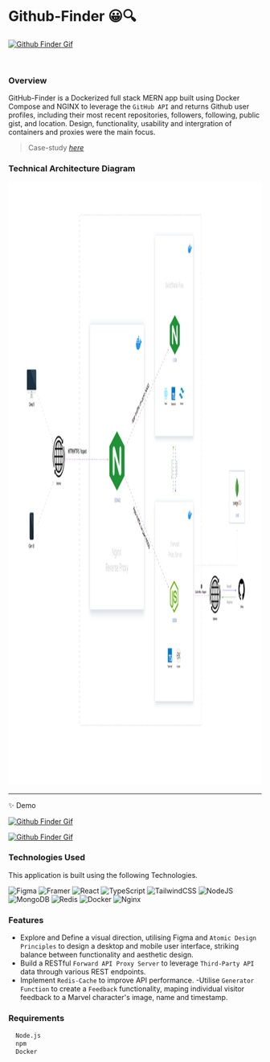 # Github-Finder 😀🔍

[![Github Finder Gif](/README-Assets/Desktop.gif)][romie]

<br>

### Overview

GitHub-Finder is a Dockerized full stack MERN app built using Docker Compose and NGINX to leverage the `GitHub API` and returns Github user profiles, including their most recent repositories, followers, following, public gist, and location. Design, functionality, usability and intergration of containers and proxies were the main focus.

<!-- ### Design case-study
![Behance](https://img.shields.io/badge/Behance-1769ff?style=for-the-badge&logo=behance&logoColor=white) -->
>Case-study [_here_](https://www.behance.net/portfolio/editor?project_id=164626013)




### Technical Architecture Diagram

<img src="/README-Assets/TechnicalArchitectureDiagram.svg" alt="Architecture Diagram" width="1500px" height="1200px">


---

✨ Demo

[![Github Finder Gif](/README-Assets/Demo.gif)][romie]

[![Github Finder Gif](/README-Assets/Mobile1.gif)][romie]




### Technologies Used
This application is built using the following Technologies.

![Figma](https://img.shields.io/badge/figma-%23F24E1E.svg?style=for-the-badge&logo=figma&logoColor=white) ![Framer](https://img.shields.io/badge/Framer-black?style=for-the-badge&logo=framer&logoColor=blue)
![React](https://img.shields.io/badge/react-%2320232a.svg?style=for-the-badge&logo=react&logoColor=%2361DAFB) ![TypeScript](https://img.shields.io/badge/typescript-%23007ACC.svg?style=for-the-badge&logo=typescript&logoColor=white) ![TailwindCSS](https://img.shields.io/badge/tailwindcss-%2338B2AC.svg?style=for-the-badge&logo=tailwind-css&logoColor=white)
![NodeJS](https://img.shields.io/badge/node.js-6DA55F?style=for-the-badge&logo=node.js&logoColor=white) ![MongoDB](https://img.shields.io/badge/MongoDB-%234ea94b.svg?style=for-the-badge&logo=mongodb&logoColor=white) ![Redis](https://img.shields.io/badge/redis-%23DD0031.svg?style=for-the-badge&logo=redis&logoColor=white)
![Docker](https://img.shields.io/badge/docker-%230db7ed.svg?style=for-the-badge&logo=docker&logoColor=white) ![Nginx](https://img.shields.io/badge/nginx-%23009639.svg?style=for-the-badge&logo=nginx&logoColor=white)



### Features

- Explore and Define a visual direction, utilising Figma and `Atomic Design Principles` to design a desktop and mobile user interface, striking balance between functionality and aesthetic design.
- Build a RESTful `Forward API Proxy Server` to  leverage `Third-Party API` data through various REST endpoints.
- Implement `Redis-Cache` to improve API performance. 
-Utilise `Generator Function` to create a `Feedback` functionality, maping individual visitor feedback to a Marvel character's image, name and timestamp.
  <br >

[romie]: (https://www.behance.net/portfolio/editor?project_id=164626013)
[site]: (https://www.behance.net/portfolio/editor?project_id=164626013)
[ronniekiyegga]: (https://www.linkedin.com/in/ronniekiyegga/)

### Requirements

```
  Node.js
  npm
  Docker 

```
